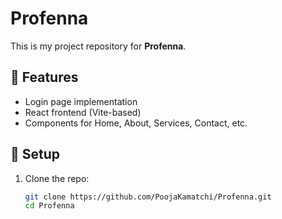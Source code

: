 # Profenna

This is my project repository for **Profenna**.

## 🔐 Features
- Login page implementation
- React frontend (Vite-based)
- Components for Home, About, Services, Contact, etc.

## 🚀 Setup
1. Clone the repo:
   ```bash
   git clone https://github.com/PoojaKamatchi/Profenna.git
   cd Profenna
